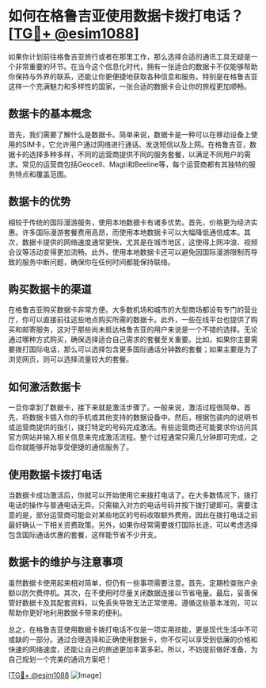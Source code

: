 # 如何在格鲁吉亚使用数据卡拨打电话？[[TG💪+ @esim1088](https://t.me/s/esim1088)]

如果你计划前往格鲁吉亚旅行或者在那里工作，那么选择合适的通讯工具无疑是一个非常重要的环节。在当今这个信息化时代，拥有一张适合的数据卡不仅能够帮助你保持与外界的联系，还能让你更便捷地获取各种信息和服务。特别是在格鲁吉亚这样一个充满魅力和多样性的国家，一张合适的数据卡会让你的旅程更加顺畅。

## 数据卡的基本概念

首先，我们需要了解什么是数据卡。简单来说，数据卡是一种可以在移动设备上使用的SIM卡，它允许用户通过网络进行通话、发送短信以及上网。在格鲁吉亚，数据卡的选择多种多样，不同的运营商提供不同的服务套餐，以满足不同用户的需求。常见的运营商包括Geocell、Magti和Beeline等，每个运营商都有其独特的服务特点和覆盖范围。

## 数据卡的优势

相较于传统的国际漫游服务，使用本地数据卡有诸多优势。首先，价格更为经济实惠。许多国际漫游套餐费用高昂，而使用本地数据卡可以大幅降低通信成本。其次，数据卡提供的网络速度通常更快，尤其是在城市地区，这使得上网冲浪、视频会议等活动变得更加流畅。此外，使用本地数据卡还可以避免因国际漫游限制而导致的服务中断问题，确保你在任何时间都能保持联络。

## 购买数据卡的渠道

在格鲁吉亚购买数据卡非常方便。大多数机场和城市的大型商场都设有专门的营业厅，你可以直接前往这些地点购买所需的数据卡。此外，一些在线平台也提供了购买和邮寄服务，这对于那些尚未抵达格鲁吉亚的用户来说是一个不错的选择。无论通过哪种方式购买，确保选择适合自己需求的套餐至关重要。比如，如果你主要需要拨打国际电话，那么可以选择包含更多国际通话分钟数的套餐；如果主要是为了浏览网页，则可以选择流量较大的套餐。

## 如何激活数据卡

一旦你拿到了数据卡，接下来就是激活步骤了。一般来说，激活过程很简单。首先，将数据卡插入你的手机或其他支持的数据设备中。然后，根据包装内的说明书或运营商提供的指引，拨打特定的号码完成激活。有些运营商还可能要求你访问其官方网站并输入相关信息来完成激活流程。整个过程通常只需几分钟即可完成，之后你就能够开始享受便捷的通信服务了。

## 使用数据卡拨打电话

当数据卡成功激活后，你就可以开始使用它来拨打电话了。在大多数情况下，拨打电话的操作与普通电话无异。只需输入对方的电话号码并按下拨打键即可。需要注意的是，部分运营商可能会对某些地区的号码收取额外费用，因此在拨打电话之前最好确认一下相关资费政策。另外，如果你经常需要拨打国际长途，可以考虑选择包含国际通话优惠的套餐，这样能节省不少开支。

## 数据卡的维护与注意事项

虽然数据卡使用起来相对简单，但仍有一些事项需要注意。首先，定期检查账户余额以防欠费停机。其次，在不使用时尽量关闭数据连接以节省电量。最后，妥善保管好数据卡及其配套资料，以免丢失导致无法正常使用。遵循这些基本准则，可以帮助你更好地利用数据卡带来的便利。

总之，在格鲁吉亚使用数据卡拨打电话不仅是一项实用技能，更是现代生活中不可或缺的一部分。通过合理选择和正确使用数据卡，你不仅可以享受到低廉的价格和快速的网络速度，还能让自己的旅途更加丰富多彩。所以，不妨提前做好准备，为自己规划一个完美的通讯方案吧！

[[TG💪+ @esim1088](https://t.me/s/esim1088) ![Image](https://i.postimg.cc/4NQfJmqS/Snipaste-2025-05-13-00-14-12.png)]